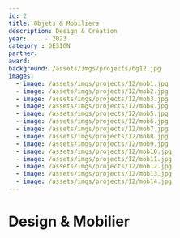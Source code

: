 ```yaml
---
id: 2
title: Objets & Mobiliers
description: Design & Création
year: ... - 2023
category : DESIGN
partner: 
award:
background: /assets/imgs/projects/bg12.jpg
images:
  - image: /assets/imgs/projects/12/mob1.jpg
  - image: /assets/imgs/projects/12/mob2.jpg
  - image: /assets/imgs/projects/12/mob3.jpg
  - image: /assets/imgs/projects/12/mob4.jpg
  - image: /assets/imgs/projects/12/mob5.jpg
  - image: /assets/imgs/projects/12/mob6.jpg
  - image: /assets/imgs/projects/12/mob7.jpg
  - image: /assets/imgs/projects/12/mob8.jpg
  - image: /assets/imgs/projects/12/mob9.jpg
  - image: /assets/imgs/projects/12/mob10.jpg
  - image: /assets/imgs/projects/12/mob11.jpg
  - image: /assets/imgs/projects/12/mob12.jpg
  - image: /assets/imgs/projects/12/mob13.jpg
  - image: /assets/imgs/projects/12/mob14.jpg
---
```

# Design & Mobilier